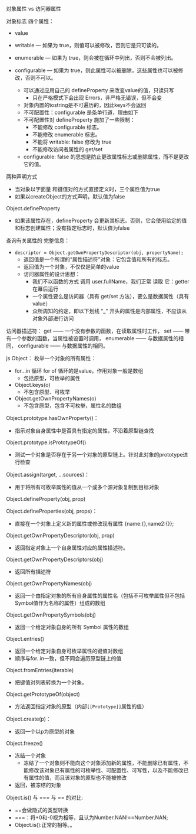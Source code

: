 对象属性 vs 访问器属性

对象标志
四个属性：
- value
- writable — 如果为 true，则值可以被修改，否则它是只可读的。
- enumerable — 如果为 true，则会被在循环中列出，否则不会被列出。
- configurable — 如果为 true，则此属性可以被删除，这些属性也可以被修改，否则不可以。

  - 可以通过应用自己的 defineProperty 来改变value的值，只读只写
    - 只在严格模式下会出现 Errors，非严格无错误，但不会变
  - 对象内置的tostring是不可遍历的，因此keys不会返回
  - 不可配置性：configurable 是条单行道，理由如下
  - 不可配置性对 defineProperty 施加了一些限制：
    - 不能修改 configurable 标志。
    - 不能修改 enumerable 标志。
    - 不能将 writable: false 修改为 true
    - 不能修改访问者属性的 get/set
  - configurable: false 的思想是防止更改属性标志或删除属性，而不是更改它的值。

两种声明方式
- 当对象以字面量 和键值对的方式直接定义时，三个属性值为true
- 如果以createObject的方式声明，默认值为false

Object.defineProperty
- 如果该属性存在，defineProperty 会更新其标志。否则，它会使用给定的值和标志创建属性；没有指定标志时，默认值为false


查询有关属性的 完整信息：
- `descriptor = Object.getOwnPropertyDescriptor(obj, propertyName);`
  - 返回值是一个所谓的“属性描述符”对象：它包含值和所有的标志。
  - 返回值为一个对象，不仅仅是简单的value
  - 访问器属性的设计思想：
    - 我们不以函数的方式 调用 user.fullName，我们正常 读取 它：getter 在幕后运行
    - 一个属性要么是访问器（具有 get/set 方法），要么是数据属性（具有 value）
    - 众所周知的约定，即以下划线 "_" 开头的属性是内部属性，不应该从对象外部进行访问

访问器描述符：
get —— 一个没有参数的函数，在读取属性时工作，
set —— 带有一个参数的函数，当属性被设置时调用，
enumerable —— 与数据属性的相同，
configurable —— 与数据属性的相同。

js Object：
枚举一个对象的所有属性：
- for...in 循环   for of 循环的是value，作用对象一般是数组
  - 包括原型，可枚举的属性
- Object.keys(o)
  - 不包含原型、可枚举
- Object.getOwnPropertyNames(o)
  - 不包含原型，包含不可枚举，属性名的数组

Object.prototype.hasOwnProperty()：
- 指示对象自身属性中是否具有指定的属性，不沿着原型链查找

Object.prototype.isPrototypeOf()
- 测试一个对象是否存在于另一个对象的原型链上。针对此对象的prototype进行检查

Object.assign(target, ...sources)：
- 用于将所有可枚举属性的值从一个或多个源对象复制到目标对象

Object.defineProperty(obj, prop)

Object.defineProperties(obj, props)：
- 直接在一个对象上定义新的属性或修改现有属性 {name:{},name2:{}};

Object.getOwnPropertyDescriptor(obj, prop)
- 返回指定对象上一个自身属性对应的属性描述符。

Object.getOwnPropertyDescriptors(obj)
- 返回所有描述符

Object.getOwnPropertyNames(obj)
- 返回一个由指定对象的所有自身属性的属性名（包括不可枚举属性但不包括Symbol值作为名称的属性）组成的数组

Object.getOwnPropertySymbols(obj)
- 返回一个给定对象自身的所有 Symbol 属性的数组

Object.entries()
- 返回一个给定对象自身可枚举属性的键值对数组
- 顺序与for..in一致，但不同会遍历原型链上的值

Object.fromEntries(iterable)
- 把键值对列表转换为一个对象。

Object.getPrototypeOf(object)
- 方法返回指定对象的原型（内部`[[Prototype]]`属性的值）

Object.create(p)：
- 返回一个以p为原型的对象

Object.freeze()
- 冻结一个对象
  - 冻结了一个对象则不能向这个对象添加新的属性，不能删除已有属性，不能修改该对象已有属性的可枚举性、可配置性、可写性，以及不能修改已有属性的值，而且该对象的原型也不能被修改
- 返回，被冻结的对象

Object.is() 与 === 与 == 的对比:
- ==会做隐式的类型转换
- ===：将+0和-0视为相等，且认为Number.NAN!==Number.NAN;
- Object.is():正常的相等。。
